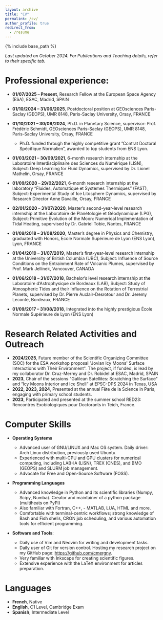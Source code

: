```yaml
---
layout: archive
title: "CV"
permalink: /cv/
author_profile: true
redirect_from:
  - /resume
---
```


{% include base_path %}

*Last updated on October 2024. For Publications and Teaching details, refer to their specific tab.*

Professional experience:
======

* **01/07/2025 – Present**, Research Fellow at the European Space Agency (ESA), ESAC, Madrid, SPAIN 

* **01/10/2024 – 31/06/2025**, Postdoctoral position at GEOsciences Paris-Saclay (GEOPS),  UMR 8148, Paris-Saclay University, Orsay, FRANCE 
  
* **01/10/2021 – 30/09/2024**, Ph.D. in Planetary Science, supervisor: Prof. Frédéric Schmidt, GEOsciences Paris-Saclay (GEOPS),  UMR 8148, Paris-Saclay University, Orsay, FRANCE 
 
  - Ph.D. funded through the highly competitive grant ”Contrat Doctoral Spécifique Normalien”, awarded to top students from ENS Lyon.

* **01/03/2021 – 30/09/2021**, 6-month research internship at the Laboratoire Interdisciplinaire des Sciences du Numérique (LISN),  Subject: Deep Learning for Fluid Dynamics, supervised by Dr. Lionel Mathelin, Orsay, FRANCE
  
* **01/09/2020 – 29/02/2021**, 6-month research internship at the laboratory “Fluides, Automatique et Systemes Thermiques” (FAST), Subject: Experimental Study of Ice Litosphere Dynamics, supervised by Research Director Anne Davaille, Orsay, FRANCE
  
* **02/01/2020 – 31/07/2020**, Master’s second-year-level research internship at the Laboratoire de Planétologie et Géodynamique (LPG), Subject: Primitive Evolution of the Moon: Numerical Implementation of Tidal Heating, supervised by Dr. Gabriel Tobie, Nantes, FRANCE
  
* **01/09/2018 – 31/08/2020**, Master’s degree in Physics and Chemistry, graduated with Honors, Ecole Normale Supérieure de Lyon (ENS Lyon),  Lyon, FRANCE
  
* **01/04/2019 – 31/07/2019**, Master’s first-year-level research internship at the University of British Columbia (UBC), Subject: Influence of Source Conditions on the Entrainment Rate of Volcanic Plumes, supervised by Prof. Mark Jellinek, Vancouver, CANADA

* **01/06/2018 – 31/07/2018**, Bachelor’s level research internship at the Laboratoire d’Astrophysique de Bordeaux (LAB), Subject: Study of Atmospheric Tides and their Inﬂuence on the Rotation of Terrestrial Planets, supervised by Dr. Pierre Auclair-Desrotour and Dr. Jeremy Leconte, Bordeaux, FRANCE

* **01/09/2017 – 31/08/2018**,  Integrated into the highly prestigious École Normale Supérieure de Lyon (ENS Lyon) 


Research Related Activities and Outreach
======
* **2024/2025**, Future member of the Scientific Organizing Committee (SOC) for the ESA workshop  proposal "Jovian Icy Moons' Surface Interactions with Their Environment". The project, if funded, is lead by my collaborator Dr. Cruz-Mermy and Dr.  Robidel at ESAC, Madrid, SPAIN
* **2023**, Chair of the sessions "Galilean Satellites: Scratching the Surface" and “Icy Moons Interior and Ice Shell” at EPSC-DPS 2024 in Texas, USA
* **2022, 2023, 2024**, Presented at the annual Fête de la Science in Paris, engaging with primary school students.
* **2023**, Participated and presented at the summer school RED23: Rencontres Exobiologiques pour Doctorants in Teich, France.

Computer Skills
======
* **Operating Systems**
	- Advanced user of GNU/LINUX and Mac OS system. Daily driver: Arch Linux distribution,	previously used Ubuntu.
  - Experienced with multi-CPU and GPU clusters for numerical computing, including LAB-IA (LISN), TREX (CNES), and BMO (GEOPS) and SLURM job management.
  - Advocate for Free and Open-Source Software (FOSS).
  
* **Programming Languages**
  - Advanced knowledge in Python and its scientific libraries (Numpy, Scipy, Numba). Creator and maintainer  of a python package (multiheats on PyPI)
  - Also familiar with Fortran, C++, - MATLAB, LUA, HTML and more.
  - Comfortable with terminal-centric workflows; strong knowledge of Bash and Fish shells, CRON job scheduling, and various automation tools for efficient programming.
  
* **Software and Tools**:
    - Daily use of Vim and Neovim for writing and development tasks.
    - Daily user of Git for version control. Hosting my research project on my GitHub page:	https://github.com/cmergny.
    - Very familiar with Inkscape for creating scientific figures.
    - Extensive experience with the LaTeX environment for articles preparation.
  
Languages
======
* **French**, Native
* **English**, C1 Level, Cambridge Exam
* **Spanish**, Intermediate Level
  

  

